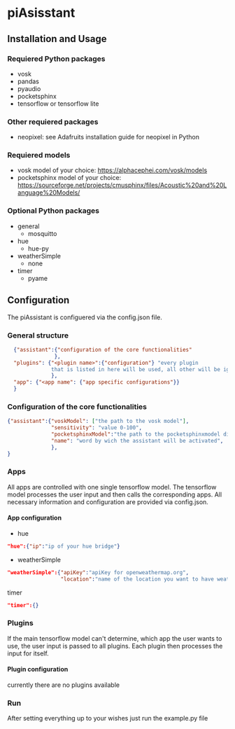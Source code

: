 # piAsisstant
## Installation and Usage
### Requiered Python packages
- vosk
- pandas
- pyaudio
- pocketsphinx
- tensorflow or tensorflow lite
### Other requiered packages
- neopixel: see Adafruits installation guide for neopixel in Python
### Requiered models
- vosk model of your choice: https://alphacephei.com/vosk/models
- pocketsphinx model of your choice: https://sourceforge.net/projects/cmusphinx/files/Acoustic%20and%20Language%20Models/
### Optional Python packages
- general
  - mosquitto
- hue
  - hue-py
- weatherSimple
  - none
- timer
  - pyame
  

## Configuration
The piAssistant is configuered via the config.json file.
### General structure
```json
  {"assistant":{"configuration of the core functionalities"
               },
  "plugins": {"<plugin name>":{"configuration"} "every plugin
              that is listed in here will be used, all other will be ignored"
              },
  "app": {"<app name": {"app specific configurations"}}
  }
```
### Configuration of the core functionalities
```json
{"assistant":{"voskModel": ["the path to the vosk model"],   
              "sensitivity": "value 0-100",
              "pocketsphinxModel":"the path to the pocketsphinxmodel directory",
              "name": "word by wich the assistant will be activated",
              },
}
```
### Apps
All apps are controlled with one single tensorflow model. The tensorflow model processes the user
input and then calls the corresponding apps. All necessary information
and configuration are provided via config.json.
#### App configuration
- hue
```json
"hue":{"ip":"ip of your hue bridge"}
```
- weatherSimple
```json
"weatherSimple":{"apiKey":"apiKey for openweathermap.org",
                 "location":"name of the location you want to have weather information on"}
```
timer
```json
"timer":{}
```
### Plugins
If the main tensorflow model can't determine, which app the user wants to use,
the user input is passed to all plugins. Each plugin then processes the input for itself.
#### Plugin configuration
currently there are no plugins available
### Run
After setting everything  up to your wishes just run the example.py file
